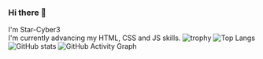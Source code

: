 ### Hi there 👋
I'm Star-Cyber3  
I'm currently advancing my HTML, CSS and JS skills. 
![trophy](https://github-profile-trophy.vercel.app/?username=Star-Cyber3&theme=onedark)
![Top Langs](https://github-readme-stats.vercel.app/api/top-langs/?username=Star-Cyber3&hide=typescript,glsl)
![GitHub stats](https://github-readme-stats.vercel.app/api?username=Star-Cyber3)
![GitHub Activity Graph](https://activity-graph.herokuapp.com/graph?username=Star-Cyber3)  
<!--
**Star-Cyber3/Star-Cyber3** is a ✨ _special_ ✨ repository because its `README.md` (this file) appears on your GitHub profile.

Here are some ideas to get you started:

- 🔭 I’m currently working on ...
- 🌱 I’m currently learning ...
- 👯 I’m looking to collaborate on ...
- 🤔 I’m looking for help with ...
- 💬 Ask me about ...
- 📫 How to reach me: ...
- 😄 Pronouns: ...
- ⚡ Fun fact: ...
-->
